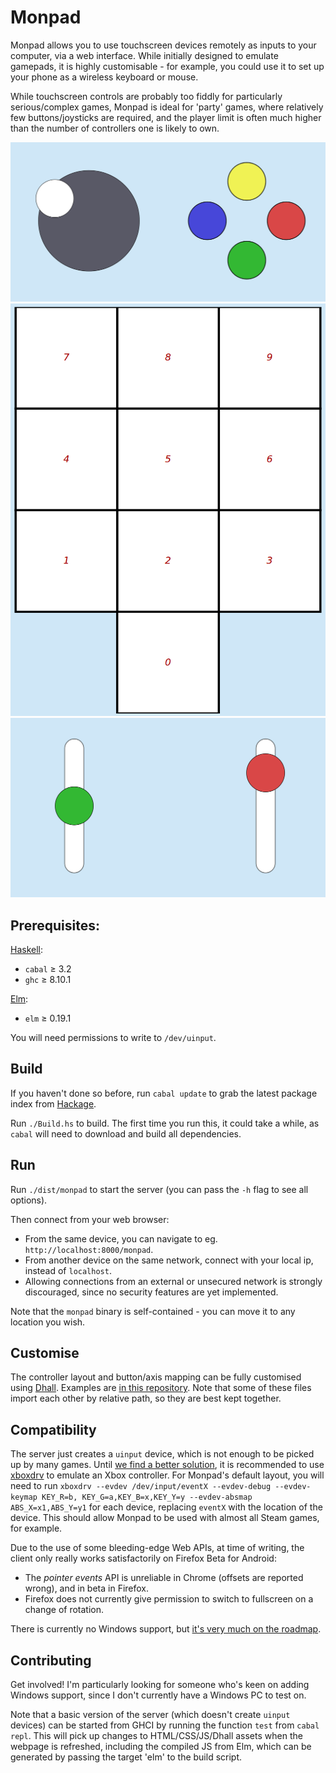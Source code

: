 
# Monpad

Monpad allows you to use touchscreen devices remotely as inputs to your computer, via a web interface. While initially designed to emulate gamepads, it is highly customisable - for example, you could use it to set up your phone as a wireless keyboard or mouse.

While touchscreen controls are probably too fiddly for particularly serious/complex games, Monpad is ideal for 'party' games, where relatively few buttons/joysticks are required, and the player limit is often much higher than the number of controllers one is likely to own.

![](screenshots/default.png)
![](screenshots/numpad.png)
![](screenshots/sliders.png)

Prerequisites:
--------------

[Haskell](https://www.haskell.org/):
- `cabal` ≥ 3.2
- `ghc` ≥ 8.10.1

[Elm](https://elm-lang.org/):
- `elm` ≥ 0.19.1

You will need permissions to write to `/dev/uinput`.

Build
-----

If you haven't done so before, run `cabal update` to grab the latest package index from [Hackage](https://hackage.haskell.org/).

Run `./Build.hs` to build. The first time you run this, it could take a while, as `cabal` will need to download and build all dependencies.

Run
---

Run `./dist/monpad` to start the server (you can pass the `-h` flag to see all options).

Then connect from your web browser:
- From the same device, you can navigate to eg. `http://localhost:8000/monpad`.
- From another device on the same network, connect with your local ip, instead of `localhost`.
- Allowing connections from an external or unsecured network is strongly discouraged, since no security features are yet implemented.

Note that the `monpad` binary is self-contained - you can move it to any location you wish.

Customise
---------

The controller layout and button/axis mapping can be fully customised using [Dhall](https://dhall-lang.org/). Examples are [in this repository](https://github.com/georgefst/monpad/tree/master/dhall). Note that some of these files import each other by relative path, so they are best kept together.

Compatibility
-------------

The server just creates a `uinput` device, which is not enough to be picked up by many games. Until [we find a better solution](https://github.com/georgefst/monpad/issues/4), it is recommended to use [xboxdrv](https://xboxdrv.gitlab.io/) to emulate an Xbox controller. For Monpad's default layout, you will need to run `xboxdrv --evdev /dev/input/eventX --evdev-debug --evdev-keymap KEY_R=b, KEY_G=a,KEY_B=x,KEY_Y=y --evdev-absmap ABS_X=x1,ABS_Y=y1` for each device, replacing `eventX` with the location of the device. This should allow Monpad to be used with almost all Steam games, for example.

Due to the use of some bleeding-edge Web APIs, at time of writing, the client only really works satisfactorily on Firefox Beta for Android:
- The *pointer events* API is unreliable in Chrome (offsets are reported wrong), and in beta in Firefox.
- Firefox does not currently give permission to switch to fullscreen on a change of rotation.

There is currently no Windows support, but [it's very much on the roadmap](https://github.com/georgefst/monpad/issues/5).

Contributing
------------

Get involved! I'm particularly looking for someone who's keen on adding Windows support, since I don't currently have a Windows PC to test on.

Note that a basic version of the server (which doesn't create `uinput` devices) can be started from GHCI by running the function `test` from `cabal repl`. This will pick up changes to HTML/CSS/JS/Dhall assets when the webpage is refreshed, including the compiled JS from Elm, which can be generated by passing the target 'elm' to the build script.
